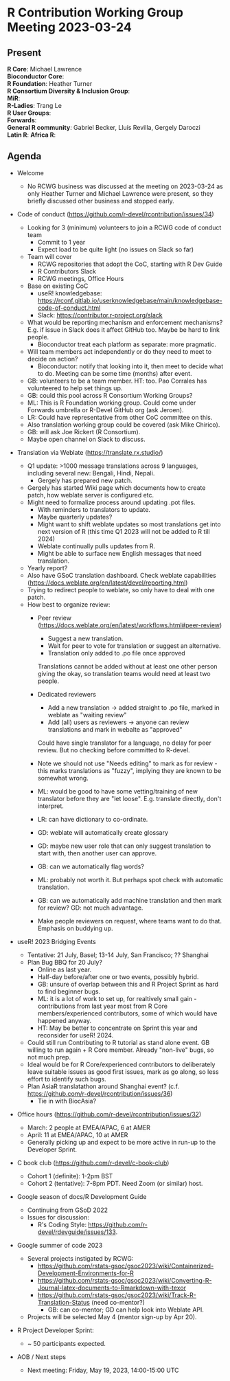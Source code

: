 # R Contribution Working Group Meeting 2023-03-24

## Present

**R Core**: Michael Lawrence   
**Bioconductor Core**:   
**R Foundation**:  Heather Turner   
**R Consortium Diversity & Inclusion Group**:   
**MiR**:   
**R-Ladies**: Trang Le   
**R User Groups**:   
**Forwards**:   
**General R community**: Gabriel Becker, Lluís Revilla, Gergely Daroczi    
**Latin R**:
**Africa R**:  

## Agenda

- Welcome
    - No RCWG business was discussed at the meeting on 2023-03-24 as only Heather Turner and Michael Lawrence were present, so they briefly discussed other business and stopped early. 

- Code of conduct (https://github.com/r-devel/rcontribution/issues/34)
    - Looking for 3 (minimum) volunteers to join a RCWG code of conduct team
        - Commit to 1 year
        - Expect load to be quite light (no issues on Slack so far)
    - Team will cover 
        - RCWG repositories that adopt the CoC, starting with R Dev Guide
        - R Contributors Slack
        - RCWG meetings, Office Hours
    - Base on existing CoC
        - useR! knowledgebase: https://rconf.gitlab.io/userknowledgebase/main/knowledgebase-code-of-conduct.html
        - Slack: https://contributor.r-project.org/slack
    - What would be reporting mechanism and enforcement mechanisms? E.g. if issue in Slack does it affect GitHub too. Maybe be hard to link people.
        - Bioconductor treat each platform as separate: more pragmatic.
    - Will team members act independently or do they need to meet to decide on action?
        - Bioconductor: notify that looking into it, then meet to decide what to do. Meeting can be some time (months) after event.
    - GB: volunteers to be a team member. HT: too. Pao Corrales has volunteered to help set things up.
    - GB: could this pool across R Consortium Working Groups?
    - ML: This is R Foundation working group. Could come under Forwards umbrella or R-Devel GitHub org (ask Jeroen).
    - LR: Could have representative from other CoC committee on this.
    - Also translation working group could be covered (ask Mike Chirico).
    - GB: will ask Joe Rickert (R Consortium).
    - Maybe open channel on Slack to discuss.

- Translation via Weblate (https://translate.rx.studio/)
     - Q1 update: >1000 message translations across 9 languages, including several new: Bengali, Hindi, Nepali.
         - Gergely has prepared new patch.
     - Gergely has started Wiki page which documents how to create patch, how weblate server is configured etc.
     - Might need to formalize process around updating .pot files.
         - With reminders to translators to update.
         - Maybe quarterly updates?
         - Might want to shift weblate updates so most translations get into next version of R (this time Q1 2023 will not be added to R till 2024)
         - Weblate continually pulls updates from R.
         - Might be able to surface new English messages that need translation.
     - Yearly report? 
     - Also have GSoC translation dashboard. Check weblate capabilities (https://docs.weblate.org/en/latest/devel/reporting.html)
     - Trying to redirect people to weblate, so only have to deal with one patch.
     - How best to organize review:
        - Peer review (https://docs.weblate.org/en/latest/workflows.html#peer-review)
            - Suggest a new translation.
            - Wait for peer to vote for translation or suggest an alternative.
            - Translation only added to .po file once approved
            
          Translations cannot be added without at least one other person giving the okay, so translation teams would need at least two people.
        - Dedicated reviewers
           - Add a new translation -> added straight to .po file, marked in weblate as "waiting review"
           - Add (all) users as reviewers -> anyone can review translations and mark in webalte as "approved"

          Could have single translator for a language, no delay for peer review. But no checking before committed to R-devel.
          
        - Note we should not use "Needs editing" to mark as for review - this marks translations as "fuzzy", implying they are known to be somewhat wrong.
        - ML: would be good to have some vetting/training of new translator before they are "let loose". E.g. translate directly, don't interpret.
        - LR: can have dictionary to co-ordinate.
        - GD: weblate will automatically create glossary
        - GD: maybe new user role that can only suggest translation to start with, then another user can approve.
        - GB: can we automatically flag words?
        - ML: probably not worth it. But perhaps spot check with automatic translation.
        - GB: can we automatically add machine translation and then mark for review? GD: not much advantage.
        - Make people reviewers on request, where teams want to do that. Emphasis on buddying up.

- useR! 2023 Bridging Events
    - Tentative: 21 July, Basel; 13-14 July, San Francisco; ?? Shanghai
    - Plan Bug BBQ for 20 July?
        - Online as last year.
        - Half-day before/after one or two events, possibly hybrid.
        - GB: unsure of overlap between this and R Project Sprint as hard to find beginner bugs.
        - ML: it is a lot of work to set up, for realtively small gain - contributions from last year most from R Core members/experienced contributors, some of which would have happened anyway.
        - HT: May be better to concentrate on Sprint this year and reconsider for useR! 2024.
    - Could still run Contributing to R tutorial as stand alone event. GB willing to run again + R Core member. Already "non-live" bugs, so not much prep.
    - Ideal would be for R Core/experienced contributors to deliberately leave suitable issues as good first issues, mark as go along, so less effort to identify such bugs.
    - Plan AsiaR translatathon around Shanghai event? (c.f. https://github.com/r-devel/rcontribution/issues/36)
        - Tie in with BiocAsia?

- Office hours (https://github.com/r-devel/rcontribution/issues/32)
    - March: 2 people at EMEA/APAC, 6 at AMER
    - April: 11 at EMEA/APAC, 10 at AMER
    - Generally picking up and expect to be more active in run-up to the Developer Sprint.

- C book club (https://github.com/r-devel/c-book-club)
    - Cohort 1 (definite): 1-2pm BST 
    - Cohort 2 (tentative): 7-8pm PDT. Need Zoom (or similar) host.

- Google season of docs/R Development Guide
    - Continuing from GSoD 2022
    - Issues for discussion:
        - R's Coding Style: https://github.com/r-devel/rdevguide/issues/133.
  
- Google summer of code 2023
    - Several projects instigated by RCWG:
        - https://github.com/rstats-gsoc/gsoc2023/wiki/Containerized-Development-Environments-for-R
        - https://github.com/rstats-gsoc/gsoc2023/wiki/Converting-R-Journal-latex-documents-to-Rmarkdown-with-texor
        - https://github.com/rstats-gsoc/gsoc2023/wiki/Track-R-Translation-Status (need co-mentor?)
            - GB: can co-mentor; GD can help look into Weblate API.
    - Projects will be selected May 4 (mentor sign-up by Apr 20).

- R Project Developer Sprint: 
    - ~ 50 participants expected.
     
- AOB / Next steps
    - Next meeting: Friday, May 19, 2023, 14:00-15:00 UTC
